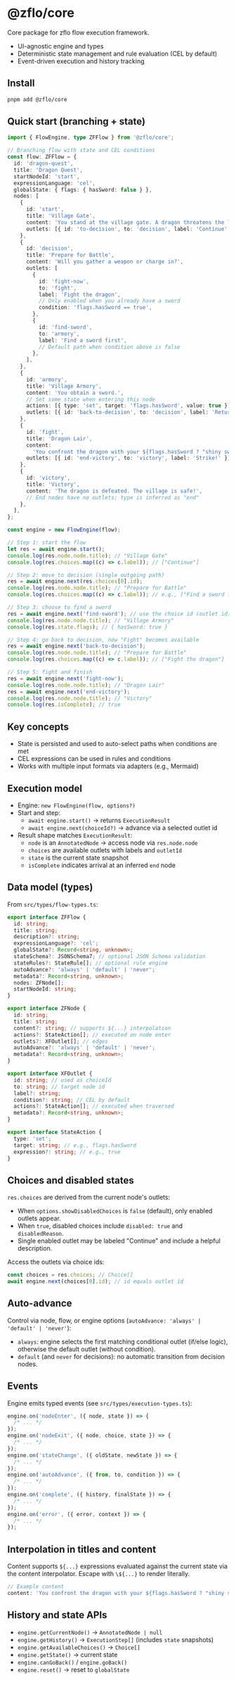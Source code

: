 # @zflo/core

Core package for zflo flow execution framework.

- UI-agnostic engine and types
- Deterministic state management and rule evaluation (CEL by default)
- Event-driven execution and history tracking

## Install

```bash
pnpm add @zflo/core
```

## Quick start (branching + state)

```ts
import { FlowEngine, type ZFFlow } from '@zflo/core';

// Branching flow with state and CEL conditions
const flow: ZFFlow = {
  id: 'dragon-quest',
  title: 'Dragon Quest',
  startNodeId: 'start',
  expressionLanguage: 'cel',
  globalState: { flags: { hasSword: false } },
  nodes: [
    {
      id: 'start',
      title: 'Village Gate',
      content: 'You stand at the village gate. A dragon threatens the land.',
      outlets: [{ id: 'to-decision', to: 'decision', label: 'Continue' }],
    },
    {
      id: 'decision',
      title: 'Prepare for Battle',
      content: 'Will you gather a weapon or charge in?',
      outlets: [
        {
          id: 'fight-now',
          to: 'fight',
          label: 'Fight the dragon',
          // Only enabled when you already have a sword
          condition: 'flags.hasSword == true',
        },
        {
          id: 'find-sword',
          to: 'armory',
          label: 'Find a sword first',
          // Default path when condition above is false
        },
      ],
    },
    {
      id: 'armory',
      title: 'Village Armory',
      content: 'You obtain a sword.',
      // Set some state when entering this node
      actions: [{ type: 'set', target: 'flags.hasSword', value: true }],
      outlets: [{ id: 'back-to-decision', to: 'decision', label: 'Return' }],
    },
    {
      id: 'fight',
      title: 'Dragon Lair',
      content:
        'You confront the dragon with your ${flags.hasSword ? "shiny sword" : "bare hands"}.',
      outlets: [{ id: 'end-victory', to: 'victory', label: 'Strike!' }],
    },
    {
      id: 'victory',
      title: 'Victory',
      content: 'The dragon is defeated. The village is safe!',
      // End nodes have no outlets; type is inferred as "end"
    },
  ],
};

const engine = new FlowEngine(flow);

// Step 1: start the flow
let res = await engine.start();
console.log(res.node.node.title); // "Village Gate"
console.log(res.choices.map((c) => c.label)); // ["Continue"]

// Step 2: move to decision (single outgoing path)
res = await engine.next(res.choices[0].id);
console.log(res.node.node.title); // "Prepare for Battle"
console.log(res.choices.map((c) => c.label)); // e.g., ["Find a sword first"] (fight disabled until hasSword)

// Step 3: choose to find a sword
res = await engine.next('find-sword'); // use the choice id (outlet id)
console.log(res.node.node.title); // "Village Armory"
console.log(res.state.flags); // { hasSword: true }

// Step 4: go back to decision, now "Fight" becomes available
res = await engine.next('back-to-decision');
console.log(res.node.node.title); // "Prepare for Battle"
console.log(res.choices.map((c) => c.label)); // ["Fight the dragon"]

// Step 5: fight and finish
res = await engine.next('fight-now');
console.log(res.node.node.title); // "Dragon Lair"
res = await engine.next('end-victory');
console.log(res.node.node.title); // "Victory"
console.log(res.isComplete); // true
```

## Key concepts

- State is persisted and used to auto-select paths when conditions are met
- CEL expressions can be used in rules and conditions
- Works with multiple input formats via adapters (e.g., Mermaid)

## Execution model

- Engine: `new FlowEngine(flow, options?)`
- Start and step:
  - `await engine.start()` → returns `ExecutionResult`
  - `await engine.next(choiceId?)` → advance via a selected outlet id
- Result shape matches `ExecutionResult`:
  - `node` is an `AnnotatedNode` → access node via `res.node.node`
  - `choices` are available outlets with labels and `outletId`
  - `state` is the current state snapshot
  - `isComplete` indicates arrival at an inferred `end` node

## Data model (types)

From `src/types/flow-types.ts`:

```ts
export interface ZFFlow {
  id: string;
  title: string;
  description?: string;
  expressionLanguage?: 'cel';
  globalState?: Record<string, unknown>;
  stateSchema?: JSONSchema7; // optional JSON Schema validation
  stateRules?: StateRule[]; // optional rule engine
  autoAdvance?: 'always' | 'default' | 'never';
  metadata?: Record<string, unknown>;
  nodes: ZFNode[];
  startNodeId: string;
}

export interface ZFNode {
  id: string;
  title: string;
  content?: string; // supports ${...} interpolation
  actions?: StateAction[]; // executed on node enter
  outlets?: XFOutlet[]; // edges
  autoAdvance?: 'always' | 'default' | 'never';
  metadata?: Record<string, unknown>;
}

export interface XFOutlet {
  id: string; // used as choiceId
  to: string; // target node id
  label?: string;
  condition?: string; // CEL by default
  actions?: StateAction[]; // executed when traversed
  metadata?: Record<string, unknown>;
}

export interface StateAction {
  type: 'set';
  target: string; // e.g., flags.hasSword
  expression?: string; // e.g., true
}
```

## Choices and disabled states

`res.choices` are derived from the current node's outlets:

- When `options.showDisabledChoices` is `false` (default), only enabled outlets appear.
- When `true`, disabled choices include `disabled: true` and `disabledReason`.
- Single enabled outlet may be labeled "Continue" and include a helpful description.

Access the outlets via choice ids:

```ts
const choices = res.choices; // Choice[]
await engine.next(choices[0].id); // id equals outlet id
```

## Auto-advance

Control via node, flow, or engine options (`autoAdvance: 'always' | 'default' | 'never'`):

- `always`: engine selects the first matching conditional outlet (if/else logic),
  otherwise the default outlet (without condition).
- `default` (and `never` for decisions): no automatic transition from decision nodes.

## Events

Engine emits typed events (see `src/types/execution-types.ts`):

```ts
engine.on('nodeEnter', ({ node, state }) => {
  /* ... */
});
engine.on('nodeExit', ({ node, choice, state }) => {
  /* ... */
});
engine.on('stateChange', ({ oldState, newState }) => {
  /* ... */
});
engine.on('autoAdvance', ({ from, to, condition }) => {
  /* ... */
});
engine.on('complete', ({ history, finalState }) => {
  /* ... */
});
engine.on('error', ({ error, context }) => {
  /* ... */
});
```

## Interpolation in titles and content

Content supports `${...}` expressions evaluated against the current state
via the content interpolator. Escape with `\${...}` to render literally.

```ts
// Example content
content: 'You confront the dragon with your ${flags.hasSword ? "shiny sword" : "bare hands"}.';
```

## History and state APIs

- `engine.getCurrentNode()` → `AnnotatedNode | null`
- `engine.getHistory()` → `ExecutionStep[]` (includes `state` snapshots)
- `engine.getAvailableChoices()` → `Choice[]`
- `engine.getState()` → current state
- `engine.canGoBack()` / `engine.goBack()`
- `engine.reset()` → reset to `globalState`
